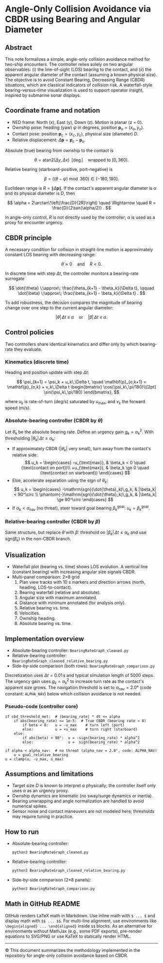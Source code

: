 # Angle-Only Collision Avoidance via CBDR using Bearing and Angular Diameter

## Abstract

This note formalizes a simple, angle-only collision avoidance method for two-ship encounters. The controller relies solely on two angular observables: (i) the line-of-sight (LOS) bearing to the contact, and (ii) the apparent angular diameter of the contact (assuming a known physical size). The objective is to avoid Constant Bearing, Decreasing Range (CBDR) situations, which are classical indicators of collision risk. A waterfall-style bearing-versus-time visualization is used to support operator insight, inspired by submarine sonar displays.

## Coordinate frame and notation

- NED frame: North (x), East (y), Down (z). Motion is planar (z = 0).
- Ownship pose: heading (yaw) $\psi$ in degrees, position $\mathbf{p}_o = (x_o, y_o)$.
- Contact pose: position $\mathbf{p}_c = (x_c, y_c)$, physical size (diameter) $D$.
- Relative displacement: $\Delta\mathbf{p} = \mathbf{p}_c - \mathbf{p}_o$.

Absolute (true) bearing from ownship to the contact is

$$
\theta = \mathrm{atan2}(\Delta y, \Delta x) \;\;[\deg] \quad \text{wrapped to } [0,360) .
$$

Relative bearing (starboard-positive, port-negative) is

$$
\beta = ((\theta - \psi) \bmod 360) \in (-180, 180] .
$$

Euclidean range is $R = \lVert \Delta\mathbf{p} \rVert$. If the contact's apparent angular diameter is $\alpha$ and its physical diameter is $D$, then

$$
\alpha = 2\arctan\!\left(\frac{D}{2R}\right) \quad \Rightarrow \quad R = \frac{D}{2\tan(\alpha/2)} .
$$

In angle-only control, $R$ is not directly used by the controller; $\alpha$ is used as a proxy for encounter urgency.

## CBDR principle

A necessary condition for collision in straight-line motion is approximately constant LOS bearing with decreasing range:

$$
\dot{\theta} \approx 0 \quad \text{and} \quad \dot{R} < 0 .
$$

In discrete time with step $\Delta t$, the controller monitors a bearing-rate surrogate

$$
\dot{\theta} \;\approx\; \frac{\theta_{k+1} - \theta_k}{\Delta t}, \qquad
\dot{\beta} \;\approx\; \frac{\beta_{k+1} - \beta_k}{\Delta t} .
$$

To add robustness, the decision compares the magnitude of bearing change over one step to the current angular diameter:

$$
|\dot{\theta}|\,\Delta t \;\le\; \alpha \quad \text{or} \quad |\dot{\beta}|\,\Delta t \;\le\; \alpha .
$$

## Control policies

Two controllers share identical kinematics and differ only by which bearing-rate they evaluate.

### Kinematics (discrete time)
Heading and position update with step $\Delta t$:

$$
\psi_{k+1} = \psi_k + u_k\,\Delta t, \quad
\mathbf{p}_{o,k+1} = \mathbf{p}_{o,k} + v_k\,\Delta t
\begin{bmatrix}
\cos(\psi_k\,\pi/180)\\[2pt]
\sin(\psi_k\,\pi/180)
\end{bmatrix},
$$

where $u_k$ is rate-of-turn (deg/s) saturated by $u_{\text{max}}$, and $v_k$ the forward speed (m/s).

### Absolute-bearing controller (CBDR by $\dot{\theta}$)

Let $\dot{\theta}_k$ be the absolute bearing rate. Define an urgency gain $g_k = \alpha_k^2$. With thresholding $|\dot{\theta}_k|\,\Delta t \le \alpha_k$:

- If approximately CBDR ($|\dot{\theta}_k|$ very small), turn away from the contact's relative side:
  $$
    u_k = \begin{cases}
    -u_{\text{max}}, & \beta_k < 0 \quad (\text{contact on port})\\
    +u_{\text{max}}, & \beta_k \ge 0 \quad (\text{contact on starboard})
    \end{cases}
  $$
- Else, accelerate separation using the sign of $\dot{\theta}_k$:
  $$
  u_k = \begin{cases}
  -\mathrm{sgn}(\dot{\theta}_k)\,g_k, & |\beta_k| < 90^\circ \\ 
  \phantom{-}\mathrm{sgn}(\dot{\theta}_k)\,g_k, & |\beta_k| \ge 90^\circ
  \end{cases}
  $$
- If $\alpha_k < \alpha_{\text{nav}}$ (no threat), steer toward goal bearing $\beta^{\text{goal}}_k$: $u_k = \beta^{\text{goal}}_k$.

### Relative-bearing controller (CBDR by $\dot{\beta}$)

Same structure, but replace $\dot{\theta}$ with $\dot{\beta}$: threshold on $|\dot{\beta}_k|\,\Delta t \le \alpha_k$ and use $\mathrm{sgn}(\dot{\beta}_k)$ in the non-CBDR branch.

## Visualization

- Waterfall plot (bearing vs. time) shows LOS evolution. A vertical line (constant bearing) with increasing angular size signals CBDR.
- Multi-panel comparison: 2×8 grid
  1. Plan view tracks with 10 s markers and direction arrows (north, heading, LOS-to-contact).
  2. Bearing waterfall (relative and absolute).
  3. Angular size with maximum annotated.
  4. Distance with minimum annotated (for analysis only).
  5. Relative bearing vs. time.
  6. Velocities.
  7. Ownship heading.
  8. Absolute bearing vs. time.

## Implementation overview

- Absolute-bearing controller: `BearingRateGraph_cleaned.py`
- Relative-bearing controller: `BearingRateGraph_cleaned_relative_bearing.py`
- Side-by-side comparison (both rows): `BearingRateGraph_comparison.py`

Discretization uses $\Delta t = 0.01\,\text{s}$ and typical simulation length of 5000 steps. The urgency gain uses $g_k = \alpha_k^2$ to increase turn rate as the contact's apparent size grows. The navigation threshold is set to $\alpha_{\text{nav}} = 2.0°$ (code constant: `ALPHA_NAV`) below which collision avoidance is not needed.

### Pseudo-code (controller core)

```text
if cbd_threshold_met:  # |bearing_rate| * dt <= alpha
    if abs(bearing_rate) <= 1e-5:  # True CBDR (bearing rate ≈ 0)
        if beta < 0:   u = -u_max    # turn left (port)
        else:          u = +u_max    # turn right (starboard)
    else:
        if abs(beta) < 90°:  u = -sign(bearing_rate) * alpha^2
        else:                u =  sign(bearing_rate) * alpha^2

if alpha < alpha_nav:  # no threat (alpha_nav = 2.0°, code: ALPHA_NAV)
    u = goal_relative_bearing
u = clamp(u, -u_max, u_max)
```

## Assumptions and limitations

- Target size $D$ is known to interpret $\alpha$ physically; the controller itself only uses $\alpha$ as an urgency proxy.
- Ownship dynamics are kinematic (no sway/surge dynamics or inertia).
- Bearing unwrapping and angle normalization are handled to avoid numerical spikes.
- Sensor noise and contact maneuvers are not modeled here; thresholds may require tuning in practice.

## How to run

- Absolute-bearing controller:
  ```bash
  python3 BearingRateGraph_cleaned.py
  ```
- Relative-bearing controller:
  ```bash
  python3 BearingRateGraph_cleaned_relative_bearing.py
  ```
- Side-by-side comparison (2×8 panels):
  ```bash
  python3 BearingRateGraph_comparison.py
  ```

## Math in GitHub README

GitHub renders LaTeX math in Markdown. Use inline math with `$ ... $` and display math with `$$ ... $$`. For multi-line alignment, use environments like `\begin{aligned} ... \end{aligned}` inside `$$` blocks. As an alternative for environments without MathJax (e.g., some PDF exports), pre-render equations to SVG/PNG or use KaTeX to statically render HTML.

---

© This document summarizes the methodology implemented in the repository for angle-only collision avoidance based on CBDR.
